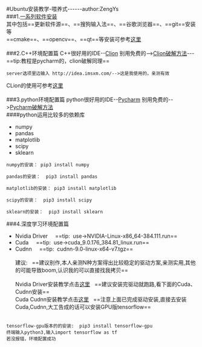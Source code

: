 #Ubuntu安装教学-喂养式------author:ZengYs</br>
###1.[一系列软件安装](https://blog.csdn.net/fuchaosz/article/details/51882935)<br>
  其中包括==更新软件源==、==搜狗输入法==、==谷歌浏览器==、==git==安装等<br>
  ==cmake==、==opencv==、==qt==等安装可参考[这里](https://blog.csdn.net/yehuohan/article/details/51327465)<br><br>
###2.C++环境配置篇
C++很好用的IDE--[Clion](https://www.jetbrains.com/clion/)
别用免费的-->[Clion破解方法](https://blog.csdn.net/zxjbeyond1986/article/details/79263529)---==tip:教程是pycharm的，clion破解同理==
```
server选项里边输入 http://idea.imsxm.com/-->这是我使用的，亲测有效
```
CLion的使用可参考[这里](https://www.jianshu.com/p/cd190dbf0435)<br><br>
###3.python环境配置篇
python很好用的IDE--[Pycharm](https://www.jetbrains.com/pycharm/)
别用免费的-->[Pycharm破解方法](https://blog.csdn.net/zxjbeyond1986/article/details/79263529)<br>
####python运用比较多的依赖库
* numpy 
* pandas
* matplotlib
* scipy
* sklearn<br>

```
numpy的安装： pip3 install numpy

pandas的安装：  pip3 install pandas

matplotlib的安装： pip3 install matplotlib

scipy的安装：  pip3 install scipy

sklearn的安装：  pip3 install sklearn
```

###4.深度学习环境配置篇
* Nvidia Driver &nbsp;&nbsp;&nbsp; ==tip: &nbsp;use->NVIDIA-Linux-x86_64-384.111.run==
* Cuda &nbsp;&nbsp;&nbsp; ==tip: &nbsp;use->cuda_9.0.176_384.81_linux.run==
* Cudnn &nbsp;&nbsp;&nbsp; ==tip: &nbsp;cudnn-9.0-linux-x64-v7.tgz==<br><br>
建议: &nbsp;&nbsp;==建议别作,本人亲测N种方案得出比较稳定的驱动方案,亲测实用,其他的可能导致boom,认识我的可以直接找我拷贝==<br><br>
Nvidia Driver安装教学点击[这里](https://blog.csdn.net/fdqw_sph/article/details/78745375)&nbsp;&nbsp;  ==建议安装完驱动就跑路,看下面的Cuda、Cudnn安装==<br>
Cuda Cudnn安装教学点击[这里](https://blog.csdn.net/zhangbo_0323/article/details/78718157)&nbsp;&nbsp;  ==注意上面已完成驱动安装,直接去安装Cuda,Cudnn,大工告成的话可以安装GPU版tensorflow==<br><br>

```
tensorflow-gpu版本的的安装:  pip3 install tensorflow-gpu
终端输入python3,输入import tensorflow as tf
若没报错，环境配置成功
```
